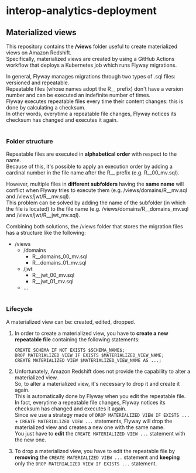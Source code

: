 # interop-analytics-deployment

## Materialized views
This repository contains the **/views** folder useful to create materialized views on Amazon Redshift.<br>
Specifically, materialized views are created by using a GitHub Actions workflow that deploys a Kubernetes job which runs Flyway migrations.<br>

In general, Flyway manages migrations through two types of .sql files: versioned and repeatable.<br>
Repeatable files (whose names adopt the R__ prefix) don't have a version number and can be executed an indefinite number of times.<br>
Flyway executes repeatable files every time their content changes: this is done by calculating a checksum.<br>
In other words, everytime a repeatable file changes, Flyway notices its checksum has changed and executes it again.<br><br>


### Folder structure
Repeatable files are executed in **alphabetical order** with respect to the name.<br>
Because of this, it's possible to apply an execution order by adding a cardinal number in the file name after the R__ prefix (e.g. R__00_mv.sql).<br>

However, multiple files in **different subfolders** having the **same name** will conflict when Flyway tries to execute them (e.g. /views/domains/R__mv.sql and /views/jwt/R__mv.sql).<br>
This problem can be solved by adding the name of the subfolder (in which the file is located) to the file name (e.g. /views/domains/R__domains_mv.sql and /views/jwt/R__jwt_mv.sql).<br>

Combining both solutions, the /views folder that stores the migration files has a structure like the following:<br>
- /views
    - /domains
        - R__domains_00_mv.sql
        - R__domains_01_mv.sql
    - /jwt
        - R__jwt_00_mv.sql
        - R__jwt_01_mv.sql
    - ...<br><br>



### Lifecycle
A materialized view can be: created, edited, dropped.<br>

1. In order to create a materialized view, you have to **create a new repeatable file** containing the following statements:<br>
    ```
    CREATE SCHEMA IF NOT EXISTS $SCHEMA_NAME$;
    DROP MATERIALIZED VIEW IF EXISTS $MATERIALIZED_VIEW_NAME;
    CREATE MATERIALIZED VIEW $MATERIALIZED_VIEW_NAME AS ...;
    ```

2. Unfortunately, Amazon Redshift does not provide the capability to alter a materialized view.<br>
So, to alter a materialized view, it's necessary to drop it and create it again.<br>
This is automatically done by Flyway when you edit the repeatable file.<br>
In fact, everytime a repeatable file changes, Flyway notices its checksum has changed and executes it again.<br>
Since we use a strategy made of ```DROP MATERIALIZED VIEW IF EXISTS ...``` + ```CREATE MATERIALIZED VIEW ...``` statements, Flyway will drop the materialized view and creates a new one with the same name.<br>
You just have to **edit** the ```CREATE MATERIALIZED VIEW ...``` statement with the new one.<br>

3. To drop a materialized view, you have to edit the repeatable file by **removing** the ```CREATE MATERIALIZED VIEW ...``` statement and **keeping** only the ```DROP MATERIALIZED VIEW IF EXISTS ...``` statement.
